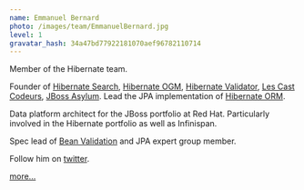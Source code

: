 ```yaml
---
name: Emmanuel Bernard
photo: /images/team/EmmanuelBernard.jpg
level: 1
gravatar_hash: 34a47bd77922181070aef96782110714
---
```

Member of the Hibernate team.

Founder of [Hibernate Search](http://hibernate.org/search/), [Hibernate OGM](http://hibernate.org/ogm/), [Hibernate Validator](http://hibernate.org/validator/), [Les Cast Codeurs](https://lescastcodeurs.com), [JBoss Asylum](http://asylum.jboss.org).
Lead the JPA implementation of [Hibernate ORM](http://hibernate.org/orm/).

Data platform architect for the JBoss portfolio at Red Hat.
Particularly involved in the Hibernate portfolio as well as Infinispan.

Spec lead of [Bean Validation](http:beanvalidation.org) and JPA expert group member.

Follow him on [twitter](http://twitter.com/emmanuelbernard).  

[more...](https://emmanuelbernard.com)
